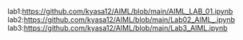 lab1:https://github.com/kyasa12/AIML/blob/main/AIML_LAB_01.ipynb
lab2:https://github.com/kyasa12/AIML/blob/main/Lab02_AIML_.ipynb
lab3:https://github.com/kyasa12/AIML/blob/main/Lab3_AIML.ipynb
